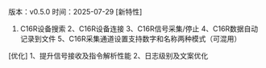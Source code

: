 版本：v0.5.0 
时间：2025-07-29
[新特性]
1. C16R设备搜索
2、C16R设备连接
3、C16R信号采集/停止
4、C16R数据自动记录到文件
5、C16R采集通道设置支持数字和名称两种模式（可混用）

[优化]
1、提升信号接收及指令解析性能
2、日志级别及文案优化